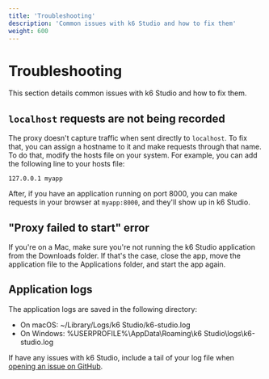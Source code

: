 ```yaml
---
title: 'Troubleshooting'
description: 'Common issues with k6 Studio and how to fix them'
weight: 600
---
```


# Troubleshooting

This section details common issues with k6 Studio and how to fix them.

## `localhost` requests are not being recorded

The proxy doesn't capture traffic when sent directly to `localhost`. To fix that, you can assign a hostname to it and make requests through that name. To do that, modify the hosts file on your system. For example, you can add the following line to your hosts file:

```
127.0.0.1 myapp
```

After, if you have an application running on port 8000, you can make requests in your browser at `myapp:8000`, and they'll show up in k6 Studio.

## "Proxy failed to start" error

If you're on a Mac, make sure you're not running the k6 Studio application from the Downloads folder. If that's the case, close the app, move the application file to the Applications folder, and start the app again.

## Application logs

The application logs are saved in the following directory:

- On macOS: ~/Library/Logs/k6 Studio/k6-studio.log
- On Windows: %USERPROFILE%\AppData\Roaming\k6 Studio\logs\k6-studio.log

If have any issues with k6 Studio, include a tail of your log file when [opening an issue on GitHub](https://github.com/grafana/k6-studio).
